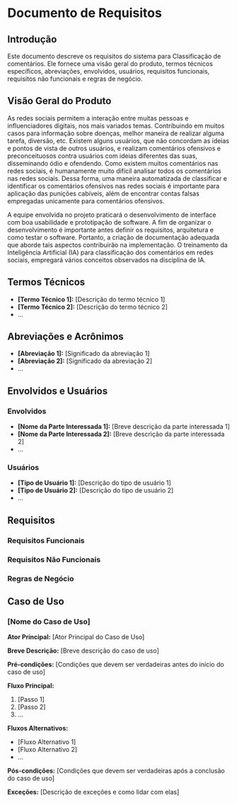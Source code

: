 # Documento de Requisitos

## Introdução
Este documento descreve os requisitos do sistema para Classificação de comentários. Ele fornece uma visão geral do produto, termos técnicos específicos, abreviações, envolvidos, usuários, requisitos funcionais, requisitos não funcionais e regras de negócio.

## Visão Geral do Produto
As redes sociais permitem a interação entre muitas pessoas e influenciadores digitais, nos mais variados temas. Contribuindo em muitos casos para informação sobre doenças, melhor maneira de realizar alguma tarefa, diversão, etc. Existem alguns usuários, que não concordam as ideias e pontos de vista de outros usuários, e realizam comentários ofensivos e preconceituosos contra usuários com ideias diferentes das suas, disseminando ódio e ofendendo. Como existem muitos comentários nas redes sociais, é humanamente muito difícil analisar todos os comentários nas redes sociais. Dessa forma, uma maneira automatizada de classificar e identificar os comentários ofensivos nas redes sociais é importante para aplicação das punições cabíveis, além de encontrar contas falsas empregadas unicamente para comentários ofensivos.

A equipe envolvida no projeto praticará o desenvolvimento de interface com boa usabilidade e prototipação de software. A fim de organizar o desenvolvimento é importante antes definir os requisitos, arquitetura e como testar o software. Portanto, a criação de documentação adequada que aborde tais aspectos contribuirão na implementação. O treinamento da Inteligência Artificial (IA) para classificação dos comentários em redes sociais, empregará vários conceitos observados na disciplina de IA.

## Termos Técnicos

- **[Termo Técnico 1]:** [Descrição do termo técnico 1]
- **[Termo Técnico 2]:** [Descrição do termo técnico 2]
- ...

## Abreviações e Acrônimos

- **[Abreviação 1]:** [Significado da abreviação 1]
- **[Abreviação 2]:** [Significado da abreviação 2]
- ...

## Envolvidos e Usuários

### Envolvidos

- **[Nome da Parte Interessada 1]:** [Breve descrição da parte interessada 1]
- **[Nome da Parte Interessada 2]:** [Breve descrição da parte interessada 2]
- ...

### Usuários

- **[Tipo de Usuário 1]:** [Descrição do tipo de usuário 1]
- **[Tipo de Usuário 2]:** [Descrição do tipo de usuário 2]
- ...

## Requisitos

### Requisitos Funcionais


### Requisitos Não Funcionais


### Regras de Negócio


## Caso de Uso

### [Nome do Caso de Uso]

**Ator Principal:** [Ator Principal do Caso de Uso]

**Breve Descrição:** [Breve descrição do caso de uso]

**Pré-condições:** [Condições que devem ser verdadeiras antes do início do caso de uso]

**Fluxo Principal:**

1. [Passo 1]
2. [Passo 2]
3. ...

**Fluxos Alternativos:**

- [Fluxo Alternativo 1]
- [Fluxo Alternativo 2]
- ...

**Pós-condições:** [Condições que devem ser verdadeiras após a conclusão do caso de uso]

**Exceções:** [Descrição de exceções e como lidar com elas]

